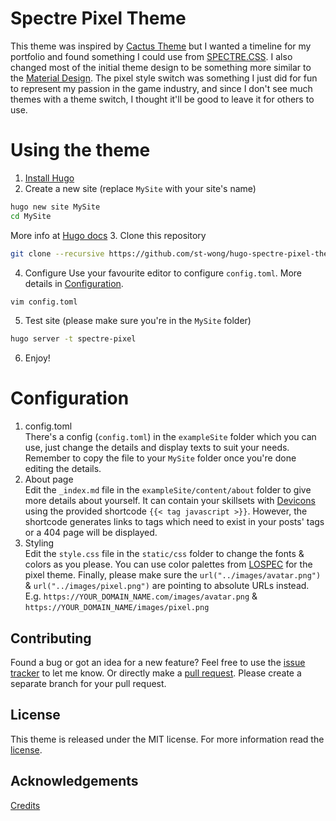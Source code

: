 # Spectre Pixel Theme
 
This theme was inspired by [Cactus Theme](https://github.com/digitalcraftsman/hugo-cactus-theme) but I wanted a timeline for my portfolio and found something I could use from [SPECTRE.CSS](https://picturepan2.github.io/spectre/).
I also changed most of the initial theme design to be something more similar to the [Material Design](https://material.io/design/introduction/#principles).
The pixel style switch was something I just did for fun to represent my passion in the game industry, and since I don't see much themes with a theme switch, I thought it'll be good to leave it for others to use.
  
# Using the theme
 
1. [Install Hugo](https://gohugo.io/overview/installing/)
2. Create a new site (replace `MySite` with your site's name)
```bash
hugo new site MySite
cd MySite
```
More info at [Hugo docs](https://gohugo.io/getting-started/quick-start/)
3. Clone this repository
```bash
git clone --recursive https://github.com/st-wong/hugo-spectre-pixel-theme.git themes/spectre-pixel
```
4. Configure
Use your favourite editor to configure `config.toml`. More details in [Configuration](#configuration).
```bash
vim config.toml
```
5. Test site (please make sure you're in the `MySite` folder)
```bash
hugo server -t spectre-pixel
```
6. Enjoy!
  
# Configuration
 
1. config.toml  
There's a config (`config.toml`) in the `exampleSite` folder which you can use, just change the details and display texts to suit your needs.
Remember to copy the file to your `MySite` folder once you're done editing the details.
2. About page  
Edit the `_index.md` file in the `exampleSite/content/about` folder to give more details about yourself.
It can contain your skillsets with [Devicons](http://konpa.github.io/devicon/) using the provided shortcode `{{< tag javascript >}}`.
However, the shortcode generates links to tags which need to exist in your posts' tags or a 404 page will be displayed.
3. Styling  
Edit the `style.css` file in the `static/css` folder to change the fonts & colors as you please.
You can use color palettes from [LOSPEC](https://lospec.com/palette-list) for the pixel theme.
Finally, please make sure the `url("../images/avatar.png")` & `url("../images/pixel.png")` are pointing to absolute URLs instead.
E.g. `https://YOUR_DOMAIN_NAME.com/images/avatar.png` & `https://YOUR_DOMAIN_NAME/images/pixel.png`
  
## Contributing
 
Found a bug or got an idea for a new feature? Feel free to use the [issue tracker](//github.com/st-wong/hugo-spectre-pixel-theme/issues) to let me know. Or directly make a [pull request](//github.com/st-wong/hugo-spectre-pixel-theme/pulls).
Please create a separate branch for your pull request.
  
## License
 
This theme is released under the MIT license. For more information read the [license](//github.com/st-wong/hugo-spectre-pixel-theme/blob/master/LICENSE.md).
  
## Acknowledgements
 
[Credits](//github.com/st-wong/hugo-spectre-pixel-theme/blob/master/CREDITS.md) 
